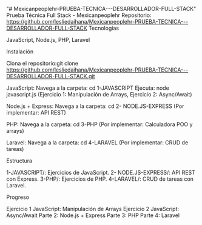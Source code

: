 "# Mexicanpeoplehr-PRUEBA-TECNICA---DESARROLLADOR-FULL-STACK"  
Prueba Técnica Full Stack - Mexicanpeoplehr
Repositorio: https://github.com/lesliedaihana/Mexicanpeoplehr-PRUEBA-TECNICA---DESARROLLADOR-FULL-STACK
Tecnologías

JavaScript, Node.js, PHP, Laravel

Instalación

Clona el repositorio:git clone https://github.com/lesliedaihana/Mexicanpeoplehr-PRUEBA-TECNICA---DESARROLLADOR-FULL-STACK.git


JavaScript:
Navega a la carpeta: cd 1-JAVASCRIPT
Ejecuta: node javascript.js (Ejercicio 1: Manipulación de Arrays, Ejercicio 2: Async/Await)


Node.js + Express:
Navega a la carpeta: cd 2- NODE.JS-EXPRESS
(Por implementar: API REST)


PHP:
Navega a la carpeta: cd 3-PHP
(Por implementar: Calculadora POO y arrays)


Laravel:
Navega a la carpeta: cd 4-LARAVEL
(Por implementar: CRUD de tareas)



Estructura

1-JAVASCRIPT/: Ejercicios de JavaScript.
2- NODE.JS-EXPRESS/: API REST con Express.
3-PHP/: Ejercicios de PHP.
4-LARAVEL/: CRUD de tareas con Laravel.

Progreso

 Ejercicio 1 JavaScript: Manipulación de Arrays
 Ejercicio 2 JavaScript: Async/Await
 Parte 2: Node.js + Express
 Parte 3: PHP
 Parte 4: Laravel

